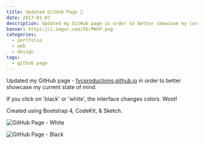 ```yaml
---
title: Updated GitHub Page 🍓
date: 2017-01-07
description: Updated my GitHub page in order to better showcase my current state of mind. If you click on 'black' or 'white', the interface changes colors. Woot!
banner: https://i.imgur.com/FErPWnP.png
categories:
  - portfolio
  - web
  - design
tags:
  - github page
---
```


Updated my GitHub page - [fvcproductions.github.io](//fvcprodutions.github.io) in order to better showcase my current state of mind.

If you click on 'black' or 'white', the interface changes colors. Woot!

Created using Bootstrap 4, CodeKit, & Sketch.

![GitHub Page - White](https://i.imgur.com/FErPWnP.png)

![GitHub Page - Black](https://i.imgur.com/Zh9j8NU.png)
